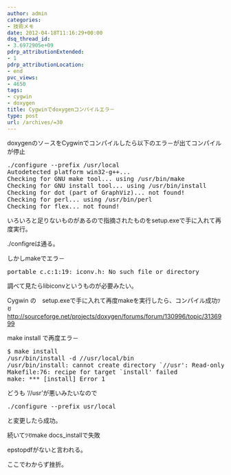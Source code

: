 ```yaml
---
author: admin
categories:
- 技術メモ
date: 2012-04-18T11:16:29+00:00
dsq_thread_id:
- 3.6972905e+09
pdrp_attributionExtended:
- 1
pdrp_attributionLocation:
- end
pvc_views:
- 4650
tags:
- cygwin
- doxygen
title: Cygwinでdoxygenコンパイルエラ－
type: post
url: /archives/=30
---
```


doxygenのソ－スをCygwinでコンパイルしたら以下のエラ－が出てコンパイルが停止

<pre lang="unix">./configure --prefix /usr/local
Autodetected platform win32-g++...
Checking for GNU make tool... using /usr/bin/make
Checking for GNU install tool... using /usr/bin/install
Checking for dot (part of GraphViz)... not found!
Checking for perl... using /usr/bin/perl
Checking for flex... not found!</pre>

いろいろと足りないものがあるので指摘されたものをsetup.exeで手に入れて再度実行。
  
./configreは通る。
  
しかしmakeでエラ－

<pre lang="unix">portable_c.c:1:19: iconv.h: No such file or directory</pre>

調べて見たらlibiconvというものが必要みたい。
  
Cygwin の　setup.exeで手に入れて再度makeを実行したら、コンパイル成功ﾂꀀ<http://sourceforge.net/projects/doxygen/forums/forum/130996/topic/3136999>

make install で再度エラ－

<pre lang="unix">$ make install
/usr/bin/install -d //usr/local/bin
/usr/bin/install: cannot create directory `//usr': Read-only file system
Makefile:76: recipe for target `install' failed
make: *** [install] Error 1
</pre>

どうも &#8216;//usr&#8217;が悪いみたいなので

<pre>./configure --prefix usr/local
</pre>

と変更したら成功。

続いてﾂꀀmake docs_installで失敗
  
epstopdfがないと言われる。

ここでわからず挫折。

<div id="fastlookup_top" style="display: none;">
</div>